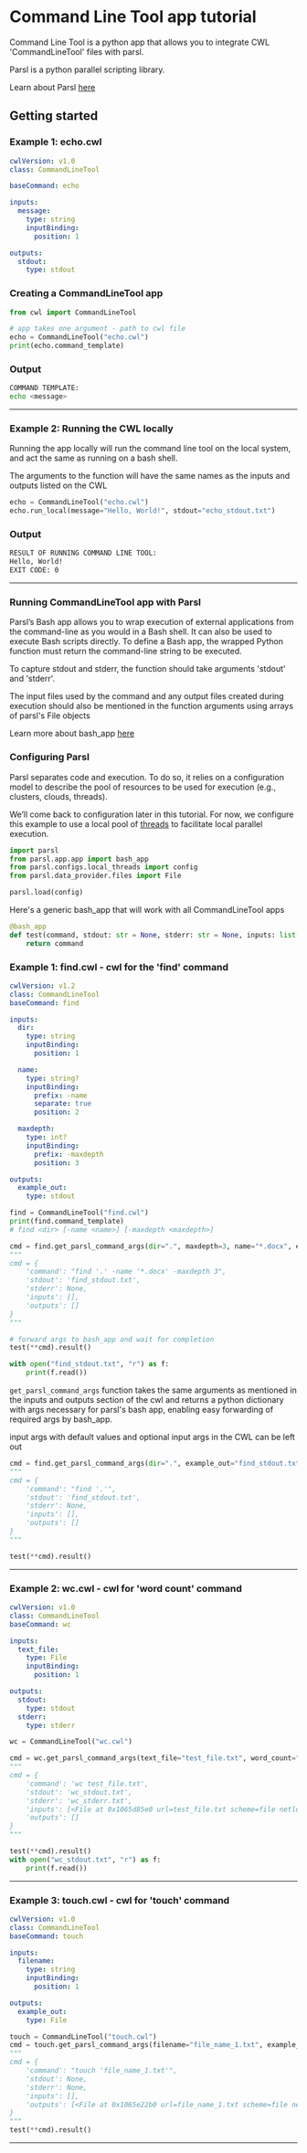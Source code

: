 # Command Line Tool app tutorial

Command Line Tool is a python app that allows you to integrate CWL 'CommandLineTool' files with parsl.

Parsl is a python parallel scripting library. 

Learn about Parsl [here](https://parsl.readthedocs.io/en/stable/index.html)

## Getting started

### Example 1: echo.cwl

```yml
cwlVersion: v1.0
class: CommandLineTool

baseCommand: echo

inputs:
  message:
    type: string
    inputBinding:
      position: 1

outputs:
  stdout:
    type: stdout
```

### Creating a CommandLineTool app
```python
from cwl import CommandLineTool

# app takes one argument - path to cwl file
echo = CommandLineTool("echo.cwl")
print(echo.command_template)
```

### Output
```bash
COMMAND TEMPLATE:
echo <message>
```

---

### Example 2: Running the CWL locally
Running the app locally will run the command line tool on the local system, and act the same as running on a bash shell.

The arguments to the function will have the same names as the inputs and outputs listed on the CWL
```python
echo = CommandLineTool("echo.cwl")
echo.run_local(message="Hello, World!", stdout="echo_stdout.txt")
```

### Output

```bash
RESULT OF RUNNING COMMAND LINE TOOL:
Hello, World!
EXIT CODE: 0
```

---

### Running CommandLineTool app with Parsl

Parsl’s Bash app allows you to wrap execution of external applications from the command-line as you would in a Bash shell. It can also be used to execute Bash scripts directly. To define a Bash app, the wrapped Python function must return the command-line string to be executed. 

To capture stdout and stderr, the function should take arguments 'stdout' and 'stderr'. 

The input files used by the command and any output files created during execution should also be mentioned in the function arguments using arrays of parsl's File objects

Learn more about bash_app [here](https://parsl.readthedocs.io/en/stable/1-parsl-introduction.html#Bash-Apps)

### Configuring Parsl

Parsl separates code and execution. To do so, it relies on a configuration model to describe the pool of resources to be used for execution (e.g., clusters, clouds, threads).

We’ll come back to configuration later in this tutorial. For now, we configure this example to use a local pool of [threads](https://en.wikipedia.org/wiki/Thread_computing) to facilitate local parallel execution.

```python
import parsl
from parsl.app.app import bash_app
from parsl.configs.local_threads import config
from parsl.data_provider.files import File

parsl.load(config)
```


Here's a generic bash_app that will work with all CommandLineTool apps

```python
@bash_app
def test(command, stdout: str = None, stderr: str = None, inputs: list[File] = [], outputs: list[File] = []):
    return command
```

### Example 1: find.cwl - cwl for the 'find' command
```yml
cwlVersion: v1.2
class: CommandLineTool
baseCommand: find

inputs:
  dir:
    type: string
    inputBinding:
      position: 1

  name:
    type: string?
    inputBinding:
      prefix: -name
      separate: true
      position: 2

  maxdepth:
    type: int?
    inputBinding:
      prefix: -maxdepth
      position: 3

outputs:
  example_out:
    type: stdout
```

```python
find = CommandLineTool("find.cwl")
print(find.command_template)
# find <dir> [-name <name>] [-maxdepth <maxdepth>]

cmd = find.get_parsl_command_args(dir=".", maxdepth=3, name="*.docx", example_out="find_stdout.txt")
"""
cmd = {
    'command': "find '.' -name '*.docx' -maxdepth 3",
    'stdout': 'find_stdout.txt',
    'stderr': None,
    'inputs': [],
    'outputs': []
}
"""

# forward args to bash_app and wait for completion
test(**cmd).result()

with open("find_stdout.txt", "r") as f:
    print(f.read())
```

```get_parsl_command_args``` function takes the same arguments as mentioned in the inputs and outputs section of the cwl and returns a python dictionary with args necessary for parsl's bash app, enabling easy forwarding of required args by bash_app.

input args with default values and optional input args in the CWL can be left out
```python
cmd = find.get_parsl_command_args(dir=".", example_out="find_stdout.txt")
"""
cmd = {
    'command': "find '.'",
    'stdout': 'find_stdout.txt',
    'stderr': None,
    'inputs': [],
    'outputs': []
}
"""

test(**cmd).result()
```
---

### Example 2: wc.cwl - cwl for 'word count' command
```yml
cwlVersion: v1.0
class: CommandLineTool
baseCommand: wc

inputs:
  text_file:
    type: File
    inputBinding:
      position: 1

outputs:
  stdout:
    type: stdout
  stderr:
    type: stderr
```

```python
wc = CommandLineTool("wc.cwl")

cmd = wc.get_parsl_command_args(text_file="test_file.txt", word_count="wc_stdout.txt")
"""
cmd = {
    'command': 'wc test_file.txt',
    'stdout': 'wc_stdout.txt',
    'stderr': 'wc_stderr.txt',
    'inputs': [<File at 0x1065d85e0 url=test_file.txt scheme=file netloc= path=test_file.txt filename=test_file.txt>],
    'outputs': []
}
"""

test(**cmd).result()
with open("wc_stdout.txt", "r") as f:
    print(f.read())
```
---

### Example 3: touch.cwl - cwl for 'touch' command
```yml
cwlVersion: v1.0
class: CommandLineTool
baseCommand: touch

inputs:
  filename:
    type: string
    inputBinding:
      position: 1

outputs:
  example_out:
    type: File
```

```python
touch = CommandLineTool("touch.cwl")
cmd = touch.get_parsl_command_args(filename="file_name_1.txt", example_out="file_name_1.txt")
"""
cmd = {
    'command': "touch 'file_name_1.txt'",
    'stdout': None,
    'stderr': None,
    'inputs': [],
    'outputs': [<File at 0x1065e22b0 url=file_name_1.txt scheme=file netloc= path=file_name_1.txt filename=file_name_1.txt>]
}
"""
test(**cmd).result()
```
---
